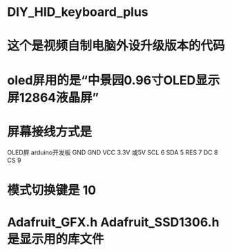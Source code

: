 # DIY_HID_keyboard_plus
# 这个是视频自制电脑外设升级版本的代码
# oled屏用的是“中景园0.96寸OLED显示屏12864液晶屏”
# 屏幕接线方式是
OLED屏	arduino开发板
GND	     GND
VCC	     3.3V 或5V
SCL	     6
SDA	     5
RES	     7
DC	     8
CS	     9

# 模式切换键是 10

# Adafruit_GFX.h Adafruit_SSD1306.h 是显示用的库文件
